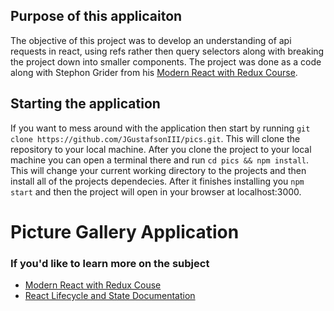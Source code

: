## Purpose of this applicaiton

The objective of this project was to develop an understanding of api requests in react, using refs rather then query selectors along with breaking the project down into smaller components. The project was done as a code along with Stephon Grider from his [Modern React with Redux Course](https://www.udemy.com/share/101WcYCUISdVdRQQ==/).

## Starting the application

If you want to mess around with the application then start by running `git clone https://github.com/JGustafsonIII/pics.git`. This will clone the repository to your local machine. After you clone the project to your local machine you can open a terminal there and run `cd pics && npm install`. This will change your current working directory to the projects and then install all of the projects dependecies. After it finishes installing you `npm start` and then the project will open in your browser at localhost:3000.

# Picture Gallery Application

### If you'd like to learn more on the subject

- [Modern React with Redux Couse](https://www.udemy.com/share/101WcYCUISdVdRQQ==/)
- [React Lifecycle and State Documentation](https://reactjs.org/docs/state-and-lifecycle.html)
